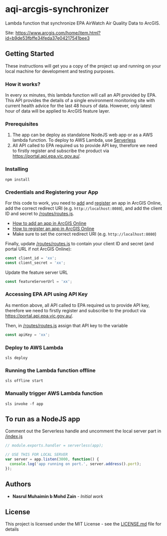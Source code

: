# aqi-arcgis-synchronizer

Lambda function that synchronize EPA AirWatch Air Quality Data to ArcGIS.

Site: https://www.arcgis.com/home/item.html?id=b9de53fbffe34feda37e04217541bee3

## Getting Started

These instructions will get you a copy of the project up and running on your local machine for development and testing purposes.

### How it works?

In every xx minutes, this lambda function will call an API provided by EPA. This API provides the details of a single environment monitoring site with current health advice for the last 48 hours of data. However, only latest hour of data will be applied to ArcGIS feature layer.

### Prerequisites

1. The app can be deploy as standalone NodeJS web app or as a AWS lambda function. To deploy to AWS Lambda, use [Serverless](https://serverless.com/)
2. All API called to EPA required us to provide API key, therefore we need to firstly register and subscribe the product via https://portal.api.epa.vic.gov.au/.

### Installing

```
npm install
```

### Credentials and Registering your App

For this code to work, you need to
[add](http://doc.arcgis.com/en/marketplace/provider/add-item-to-agol.htm) and
[register](http://doc.arcgis.com/en/marketplace/provider/register-app.htm) an app in ArcGIS Online,
add the correct redirect URI (e.g. `http://localhost:8080`), and add the client ID and secret to [/routes/routes.js](/routes/routes.js).

- [How to add an app in ArcGIS Online](http://doc.arcgis.com/en/marketplace/provider/add-item-to-agol.htm)
- [How to register an app in ArcGIS Online](http://doc.arcgis.com/en/marketplace/provider/register-app.htm)
- Make sure to set the correct redirect URI (e.g. `http://localhost:8080`)

Finally, update [/routes/routes.js](/routes/routes.js) to contain your client ID and secret (and portal URL if not ArcGIS Online):

```javascript
const client_id = 'xx';
const client_secret = 'xx';
```

Update the feature server URL

```javascript
const featureServerUrl = 'xx';
```

### Accessing EPA API using API Key

As mention above, all API called to EPA required us to provide API key, therefore we need to firstly register and subscribe to the product via https://portal.api.epa.vic.gov.au/. 

Then, in [/routes/routes.js](/routes/routes.js) assign that API key to the variable

```javascript
const apiKey = 'xx';
```

### Deploy to AWS Lambda

```
sls deploy
```

### Running the Lambda function offline

```
sls offline start
```

### Manually trigger AWS Lambda function
```
sls invoke -f app
```

## To run as a NodeJS app

Comment out the Serverless handle and uncomment the local server part in [/index.js](/index.js)

```javascript
// module.exports.handler = serverless(app);

// USE THIS FOR LOCAL SERVER
var server = app.listen(3000, function() {
  console.log('app running on port.', server.address().port);
});
```

## Authors

- **Nasrul Muhaimin b Mohd Zain** - _Initial work_

## License

This project is licensed under the MIT License - see the [LICENSE.md](LICENSE.md) file for details

